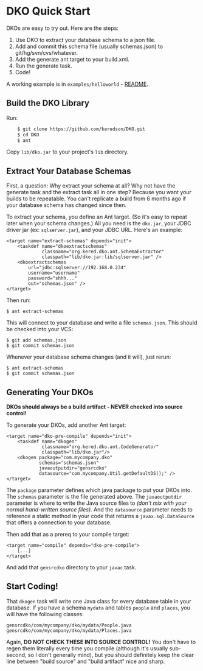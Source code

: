
DKO Quick Start
===============

DKOs are easy to try out.  Here are the steps:

 1. Use DKO to extract your database schema to a json file.
 2. Add and commit this schema file (usually schemas.json) to git/hg/svn/cvs/whatever.
 3. Add the generate ant target to your build.xml.
 4. Run the generate task.
 5. Code!

A working example is in `examples/helloworld` - [README](examples/helloworld/README.md).

Build the DKO Library
---------------------

Run:

```bash
    $ git clone https://github.com/keredson/DKO.git
    $ cd DKO
    $ ant
```

Copy `lib/dko.jar` to your project's `lib` directory.


Extract Your Database Schemas
-----------------------------

First, a question:  Why extract your schema at all?  Why not have the generate task
and the extract task all in one step?  Because you want your builds to be repeatable.  You
can't replicate a build from 6 months ago if your database schema has changed since
then.

To extract your schema, you define an Ant target.  (So it's easy to repeat later when your
schema changes.)  All you need is the `dko.jar`, your JDBC driver jar (ex: `sqlserver.jar`),
and your JDBC URL.  Here's an example:

    <target name="extract-schemas" depends="init">
        <taskdef name="dkoextractschemas" 
                 classname="org.kered.dko.ant.SchemaExtractor" 
                 classpath="lib/dko.jar:lib/sqlserver.jar" />
        <dkoextractschemas
            url="jdbc:sqlserver://192.168.0.234"
            username="username"
            password="shhh..."
            out="schemas.json" />
    </target>

Then run:

    $ ant extract-schemas

This will connect to your database and write a file `schemas.json`.  This should be 
checked into your VCS:

    $ git add schemas.json
    $ git commit schemas.json

Whenever your database schema changes (and it will), just rerun:

    $ ant extract-schemas
    $ git commit schemas.json


Generating Your DKOs
--------------------

**DKOs should always be a build artifact - NEVER checked into source control!**

To generate your DKOs, add another Ant target:

    <target name="dko-pre-compile" depends="init">
        <taskdef name="dkogen" 
                 classname="org.kered.dko.ant.CodeGenerator" 
                 classpath="lib/dko.jar"/>
        <dkogen package="com.mycompany.dko" 
                schemas="schemas.json"
                javaoutputdir="gensrcdko"
                datasource="com.mycompany.Util.getDefaultDS();" />
    </target>

The `package` parameter defines which java package to put your DKOs into.  The `schemas`
parameter is the file generated above.  The `javaoutputdir` parameter is where to write the
Java source files to *(don't mix with your normal hand-written source files)*.  And the
`datasource` parameter needs to reference a static method in your code that returns a 
`javax.sql.DataSource` that offers a connection to your database.

Then add that as a prereq to your compile target:

    <target name="compile" depends="dko-pre-compile">
        [...]
    </target>

And add that `gensrcdko` directory to your `javac` task.


Start Coding!
-------------

That `dkogen` task will write one Java class for every database table in your
database.  If you have a schema `mydata` and tables `people` and `places`, you
will have the following classes:

    gensrcdko/com/mycompany/dko/mydata/People.java
    gensrcdko/com/mycompany/dko/mydata/Places.java

Again, **DO NOT CHECK THESE INTO SOURCE CONTROL!**  You don't have to regen them
literally every time you compile (although it's usually sub-second, so I don't
generally mind), but you should definitely keep the clear line between "build source"
and "build artifact" nice and sharp.

